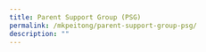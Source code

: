 ```yaml
---
title: Parent Support Group (PSG)
permalink: /mkpeitong/parent-support-group-psg/
description: ""
---
```

